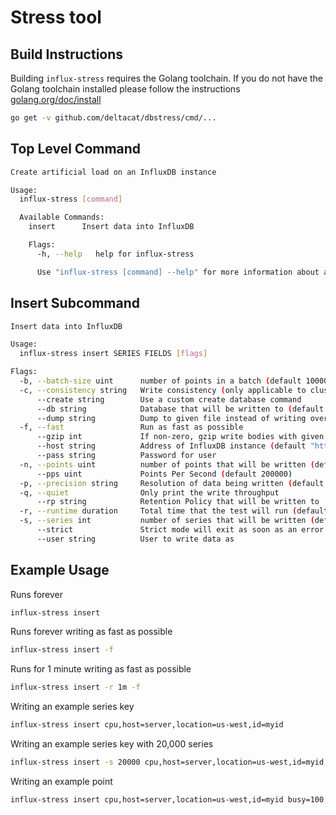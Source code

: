 # Stress tool

## Build Instructions

Building `influx-stress` requires the Golang toolchain. If you do not have the Golang toolchain installed
please follow the instructions [golang.org/doc/install](https://golang.org/doc/install)

```sh
go get -v github.com/deltacat/dbstress/cmd/...
```

## Top Level Command

```bash
Create artificial load on an InfluxDB instance

Usage:
  influx-stress [command]

  Available Commands:
    insert      Insert data into InfluxDB

    Flags:
      -h, --help   help for influx-stress

      Use "influx-stress [command] --help" for more information about a command.
```

## Insert Subcommand

```bash
Insert data into InfluxDB

Usage:
  influx-stress insert SERIES FIELDS [flags]

Flags:
  -b, --batch-size uint      number of points in a batch (default 10000)
  -c, --consistency string   Write consistency (only applicable to clusters) (default "one")
      --create string        Use a custom create database command
      --db string            Database that will be written to (default "stress")
      --dump string          Dump to given file instead of writing over HTTP
  -f, --fast                 Run as fast as possible
      --gzip int             If non-zero, gzip write bodies with given compression level. 1=best speed, 9=best compression, -1=gzip default.
      --host string          Address of InfluxDB instance (default "http://localhost:8086")
      --pass string          Password for user
  -n, --points uint          number of points that will be written (default 18446744073709551615)
      --pps uint             Points Per Second (default 200000)
  -p, --precision string     Resolution of data being written (default "n")
  -q, --quiet                Only print the write throughput
      --rp string            Retention Policy that will be written to
  -r, --runtime duration     Total time that the test will run (default 2562047h47m16.854775807s)
  -s, --series int           number of series that will be written (default 100000)
      --strict               Strict mode will exit as soon as an error or unexpected status is encountered
      --user string          User to write data as
```

## Example Usage

Runs forever

```bash
influx-stress insert
```

Runs forever writing as fast as possible

```bash
influx-stress insert -f
```

Runs for 1 minute writing as fast as possible

```bash
influx-stress insert -r 1m -f
```

Writing an example series key

```bash
influx-stress insert cpu,host=server,location=us-west,id=myid
```

Writing an example series key with 20,000 series

```bash
influx-stress insert -s 20000 cpu,host=server,location=us-west,id=myid
```

Writing an example point

```bash
influx-stress insert cpu,host=server,location=us-west,id=myid busy=100,idle=10,random=5i
```
